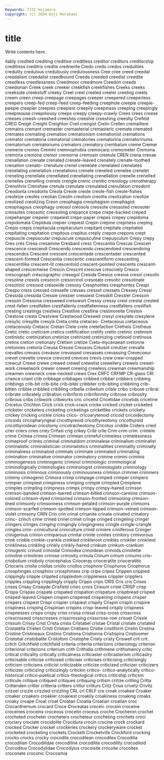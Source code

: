 ```yaml
---
Keywords: 7722 kojimura
Copyright: (C) 2024 Koji Murakami
---
```


# title

Write contents here.



itably credited crediting creditive creditless creditor creditors creditorship creditress
creditrix credits crednerite Credo credo credos credulities credulity credulous credulously
credulousness Cree cree creed creedal creedalism creedalist creedbound Creede creeded
creedist creedite creedless creedlessness Creedmoor creedmore Creedon creeds creedsman Creek
creek creeker creekfish creekfishes Creeks creeks creekside creekstuff creeky Creel
creel creeled creeler creeling creels creem creen creep creepage creepages
creeper creepered creeperless creepers creep-fed creep-feed creep-feeding creephole creepie creepie-peepie
creepier creepies creepiest creepily creepiness creeping creepingly creepmouse creepmousy creeps
creepy creepy-crawly Crees crees creese creeses creesh creeshed creeshes creeshie
creeshing creeshy Crefeld CREG Creigh Creight Creighton Creil creirgist Crelin
Crellen cremaillere cremains cremant cremaster cremasterial cremasteric cremate cremated cremates
cremating cremation cremationism cremationist cremations cremator crematoria crematorial crematories crematoriria
crematoririums crematorium crematoriums cremators crematory crembalum creme Cremer cremerie cremes
Cremini cremnophobia cremocarp cremometer Cremona cremona cremone cremor cremorne cremosin
cremule CREN crena crenae crenallation crenate crenated crenate-leaved crenately crenate-toothed
crenation crenato- crenature crenel crenelate crenelated crenelates crenelating crenelation crenelations
crenele creneled crenelee crenelet creneling crenellate crenellated crenellating crenellation crenelle
crenelled crenelles crenelling crenels crengle crenic crenitic crenology crenotherapy Crenothrix
Crenshaw crenula crenulate crenulated crenulation creodont Creodonta creodonts Creola Creole
creole creole-fish creole-fishes creoleize creoles creolian Creolin creolism creolite creolization
creolize creolized creolizing Creon creophagia creophagism creophagist creophagous creophagy creosol
creosols creosote creosoted creosoter creosotes creosotic creosoting crepance crepe crepe-backed
creped crepehanger crepeier crepeiest crepe-paper crepes crepey crepidoma crepidomata Crepidula
crepier crepiest Crepin crepine crepiness creping Crepis crepis crepitacula crepitaculum
crepitant crepitate crepitated crepitating crepitation crepitous crepitus creply crepon crepons
crept crepuscle crepuscular crepuscule crepusculine crepusculum Crepy crepy Cres cres
Cresa cresamine Cresbard cresc Crescantia Crescas Crescen crescence crescendi Crescendo
crescendo crescendoed crescendoing crescendos Crescent crescent crescentade crescentader crescented crescent-formed
Crescentia crescentic crescentiform crescenting crescentlike crescent-lit crescentoid crescent-pointed crescents crescent-shaped
crescentwise Crescin Crescint crescive crescively Cresco crescograph crescographic cresegol Cresida
Cresius cresive cresol cresolin cresoline cresols cresorcin cresorcinol cresotate cresotic
cresotinate cresotinic cresoxid cresoxide cresoxy Cresphontes cresphontes Crespi Crespo cress
cressed cresselle cresses cresset cressets Cressey Cressi Cressida cressida Cressie
cressier cressiest Cresskill Cressler Cresson cresson Cressona cressweed cresswort Cressy
cressy crest crestal crested crest-fallen crestfallen crestfallenly crestfallenness crestfallens crestfish
cresting crestings crestless Crestline crestline crestmoreite Creston Crestone crests Crestview
Crestwood Creswell cresyl cresylate cresylene cresylic cresylite cresyls Creta creta
cretaceo- Cretaceous cretaceous cretaceously Cretacic Cretan Crete crete cretefaction Cretheis
Cretheus Cretic cretic creticism cretics cretification cretify cretin cretinic cretinism
cretinistic cretinization cretinize cretinized cretinizing cretinoid cretinous cretins cretion cretionary
Cretism cretize Creto-mycenaean cretonne cretonnes cretoria Creusa Creuse Creusois Creusot
creutzer crevalle crevalles crevass crevasse crevassed crevasses crevassing Crevecoeur crevet
crevette crevice creviced crevices crevis crew crew-cropped crewcut Crewe crewe
crewed crewel crewelist crewellery crewels crewel-work crewelwork crewer crewet crewing
crewless crewman crewmanship crewmen crewneck crew-necked crews Crex CRFC CRFMP
CR-glass CRI criance criant crib cribbage cribbages cribbed cribber cribbers
cribbing cribbings crib-bit crib-bite crib-biter cribbiter crib-biting cribbiting crib-bitten cribble
cribbled cribbling cribella cribellum crible cribo cribose cribral cribrate cribrately
cribration cribriform cribriformity cribrose cribrosity cribrous cribs cribwork cribworks cric
cricetid Cricetidae cricetids cricetine Cricetus Crichton Crick crick crick-crack cricke
cricked cricket cricketed cricketer cricketers cricketing cricketings cricketlike crickets crickety
crickey cricking crickle cricks crico- cricoarytenoid cricoid cricoidectomy cricoids cricopharyngeal
cricothyreoid cricothyreotomy cricothyroid cricothyroidean cricotomy cricotracheotomy Cricotus criddle Criders cried
crier criers cries criey Crifasi crig crikey Crile crile Crim
crim crim. crimble crime Crimea crimea Crimean crimean crimeful crimeless
crimelessness crimeproof crimes criminal criminaldom criminalese criminalism criminalist criminalistic criminalistician
criminalistics criminalities criminality criminally criminalness criminaloid criminals criminate criminated criminating
crimination criminative criminator criminatory crimine crimini criminis criminogenesis criminogenic criminol
criminologic criminological criminologically criminologies criminologist criminologists criminology criminosis criminous criminously
criminousness crimison crimmer crimmers crimmy crimogenic Crimora crimp crimpage crimped
crimper crimpers crimpier crimpiest crimpiness crimping crimple crimpled Crimplene crimples
crimpling crimpness crimps crimpy crimpy-haired crimson crimson-banded crimson-barred crimson-billed crimson-carmine
crimson-colored crimson-dyed crimsoned crimson-fronted crimsoning crimson-lined crimsonly crimsonness crimson-petaled crimson-purple
crimsons crimson-scarfed crimson-spotted crimson-tipped crimson-veined crimson-violet crimsony CRIN Crin crin
crinal crinanite crinate crinated crinatory crinc- crinch crine crined crinel
crinet cringe cringed cringeling cringer cringers cringes cringing cringingly cringingness
cringle cringle-crangle cringles crini- crinicultural criniculture crinid criniere criniferous Criniger
crinigerous crinion criniparous crinital crinite crinites crinitory crinivorous crink crinkle
crinkle-crankle crinkled crinkleroot crinkles crinklier crinkliest crinkliness crinkling crinkly crinkly-haired
crinkum crinkum-crankum crinogenic crinoid crinoidal Crinoidea crinoidean crinoids crinolette crinoline
crinolines crinose crinosity crinula Crinum crinum crinums crio- criobolium crioboly
criocephalus Crioceras crioceratite crioceratitic Crioceris criolla criollas criollo criollos criophore
Criophoros Criophorus criosphinges criosphinx criosphinxes crip cripe cripes Crippen crippied
crippingly cripple crippled crippledom crippleness crippler cripplers cripples crippling cripplingly
cripply Cripps crips CRIS Cris cris Crises crises Crisey Criseyde
Crisfield crisic crisis Crisium crisle CRISP crisp Crispa Crispas crispate
crispated crispation crispature crispbread crisped crisped-leaved Crispen crispen crispened crispening
crispens crisper crispers crispest Crispi crispier crispiest crispily Crispin crispin
crispine crispiness crisping Crispinian crispins crisp-leaved crisply crispness crispnesses crisps
crispy criss crissa crissal criss-cross crisscross crisscrossed crisscrosses crisscrossing crisscross-row
crisset Crissie crissum Crissy Crist Crista crista Cristabel cristae Cristal
cristate cristated Cristatella Cristen Cristi Cristian Cristiano Cristie cristiform Cristin
Cristina Cristine Cristineaux Cristino Cristiona Cristionna Cristispira Cristivomer Cristobal cristobalite
Cristoforo Cristophe Cristy cristy Criswell crit crit. critch Critchfield critchfield
criteria criteriia criteriions criteriology criterion criterional criterions criterium crith Crithidia
crithmene crithomancy critic critical criticality critically criticalness criticaster criticasterism criticastry
criticisable criticise criticised criticiser criticises criticising criticisingly criticism criticisms criticist
criticizable criticize criticized criticizer criticizers criticizes criticizing criticizingly critickin critico-
critico-analytically critico-historical critico-poetical critico-theological critics criticship criticsm criticule critique critiqued
critiques critiquing critism critize critling Critta Crittenden critter critteria critters
crittur critturs Critz Crius crivetz Crivitz crizzel crizzle crizzled crizzling
CRL crl CRLF cro croak croaked Croaker croaker croakers croakier
croakiest croakily croakiness croaking croaks croaky croape Croat croat Croatan
Croatia Croatian croatian croc Crocanthemum crocard Croce Croceatas croceic crocein
croceine croceines croceins croceous crocetin croceus croche Crocheron crochet crocheted
crocheter crocheters crocheteur crocheting crochets croci crociary crociate crocidolite Crocidura
crocin crocine crock crockard crocked Crocker crocker crockeries crockery crockeryware
crocket crocketed crocketing crockets Crockett Crocketville Crockford crocking crocko crocks
crocky crocodile crocodilean crocodiles Crocodilia crocodilian Crocodilidae crocodiline crocodilite crocodility
crocodiloid Crocodilus Crocodylidae Crocodylus crocoisite crocoite crocoites croconate croconic Crocosmia
